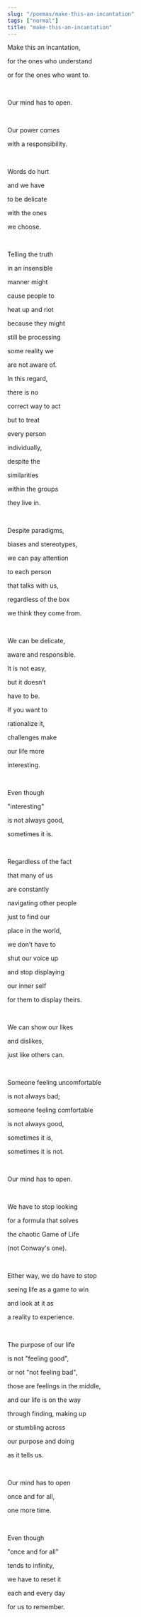 ```yaml
---
slug: "/poemas/make-this-an-incantation"
tags: ["normal"]
title: "make-this-an-incantation"
---
```

Make this an incantation,

for the ones who understand

or for the ones who want to.

&nbsp;

Our mind has to open.

&nbsp;

Our power comes

with a responsibility.

&nbsp;

Words do hurt

and we have

to be delicate

with the ones

we choose.

&nbsp;

Telling the truth

in an insensible

manner might

cause people to

heat up and riot

because they might

still be processing

some reality we

are not aware of.

In this regard,

there is no

correct way to act

but to treat

every person

individually,

despite the

similarities

within the groups

they live in.

&nbsp;

Despite paradigms,

biases and stereotypes,

we can pay attention

to each person

that talks with us,

regardless of the box

we think they come from.

&nbsp;

We can be delicate,

aware and responsible.

It is not easy,

but it doesn’t

have to be.

If you want to

rationalize it,

challenges make

our life more

interesting.

&nbsp;

Even though

"interesting"

is not always good,

sometimes it is.

&nbsp;

Regardless of the fact

that many of us

are constantly

navigating other people

just to find our

place in the world,

we don’t have to

shut our voice up

and stop displaying

our inner self

for them to display theirs.

&nbsp;

We can show our likes

and dislikes,

just like others can.

&nbsp;

Someone feeling uncomfortable

is not always bad;

someone feeling comfortable

is not always good,

sometimes it is,

sometimes it is not.

&nbsp;

Our mind has to open.

&nbsp;

We have to stop looking

for a formula that solves

the chaotic Game of Life

(not Conway's one).

&nbsp;

Either way, we do have to stop

seeing life as a game to win

and look at it as

a reality to experience.

&nbsp;

The purpose of our life

is not "feeling good",

or not "not feeling bad",

those are feelings in the middle,

and our life is on the way

through finding, making up

or stumbling across

our purpose and doing

as it tells us.

&nbsp;

Our mind has to open

once and for all,

one more time.

&nbsp;

Even though

"once and for all"

tends to infinity,

we have to reset it

each and every day

for us to remember.
